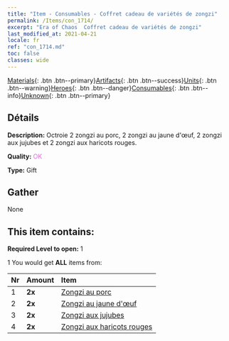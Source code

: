 ```yaml
---
title: "Item - Consumables - Coffret cadeau de variétés de zongzi"
permalink: /Items/con_1714/
excerpt: "Era of Chaos  Coffret cadeau de variétés de zongzi"
last_modified_at: 2021-04-21
locale: fr
ref: "con_1714.md"
toc: false
classes: wide
---
```

 [Materials](/fr/Items/){: .btn .btn--primary}[Artifacts](/fr/Items/Artifacts/){: .btn .btn--success}[Units](/fr/Items/Units/){: .btn .btn--warning}[Heroes](/fr/Items/Heroes/){: .btn .btn--danger}[Consumables](/fr/Items/Consumables/){: .btn .btn--info}[Unknown](/fr/Items/Unknown/){: .btn .btn--primary}

## Détails
 **Description:** Octroie 2 zongzi au porc, 2 zongzi au jaune d'œuf, 2 zongzi aux jujubes et 2 zongzi aux haricots rouges.

 **Quality:** <span style="color: #DA70D6">OK</span>

 **Type:** Gift

## Gather

  None

## This item contains:

 **Required Level to open:** 1

 1 You would get **ALL** items  from:

  | Nr | Amount |     Item    |
  |:---|:-------|:------------|
  | 1 |  **2x** | [Zongzi au porc](/fr/Items/con_542/) |  | 
  | 2 |  **2x** | [Zongzi au jaune d'œuf](/fr/Items/con_543/) |  | 
  | 3 |  **2x** | [Zongzi aux jujubes](/fr/Items/con_544/) |  | 
  | 4 |  **2x** | [Zongzi aux haricots rouges](/fr/Items/con_545/) |  | 
